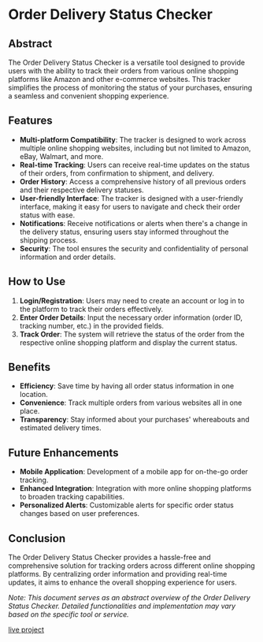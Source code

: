 # Order Delivery Status Checker

## Abstract

The Order Delivery Status Checker is a versatile tool designed to provide users with the ability to track their orders from various online shopping platforms like Amazon and other e-commerce websites. This tracker simplifies the process of monitoring the status of your purchases, ensuring a seamless and convenient shopping experience.

## Features

- **Multi-platform Compatibility**: The tracker is designed to work across multiple online shopping websites, including but not limited to Amazon, eBay, Walmart, and more.
- **Real-time Tracking**: Users can receive real-time updates on the status of their orders, from confirmation to shipment, and delivery.
- **Order History**: Access a comprehensive history of all previous orders and their respective delivery statuses.
- **User-friendly Interface**: The tracker is designed with a user-friendly interface, making it easy for users to navigate and check their order status with ease.
- **Notifications**: Receive notifications or alerts when there's a change in the delivery status, ensuring users stay informed throughout the shipping process.
- **Security**: The tool ensures the security and confidentiality of personal information and order details.

## How to Use

1. **Login/Registration**: Users may need to create an account or log in to the platform to track their orders effectively.
2. **Enter Order Details**: Input the necessary order information (order ID, tracking number, etc.) in the provided fields.
3. **Track Order**: The system will retrieve the status of the order from the respective online shopping platform and display the current status.

## Benefits

- **Efficiency**: Save time by having all order status information in one location.
- **Convenience**: Track multiple orders from various websites all in one place.
- **Transparency**: Stay informed about your purchases' whereabouts and estimated delivery times.

## Future Enhancements

- **Mobile Application**: Development of a mobile app for on-the-go order tracking.
- **Enhanced Integration**: Integration with more online shopping platforms to broaden tracking capabilities.
- **Personalized Alerts**: Customizable alerts for specific order status changes based on user preferences.

## Conclusion

The Order Delivery Status Checker provides a hassle-free and comprehensive solution for tracking orders across different online shopping platforms. By centralizing order information and providing real-time updates, it aims to enhance the overall shopping experience for users.

*Note: This document serves as an abstract overview of the Order Delivery Status Checker. Detailed functionalities and implementation may vary based on the specific tool or service.*

[live project](https://order-trackerr.netlify.app/)
